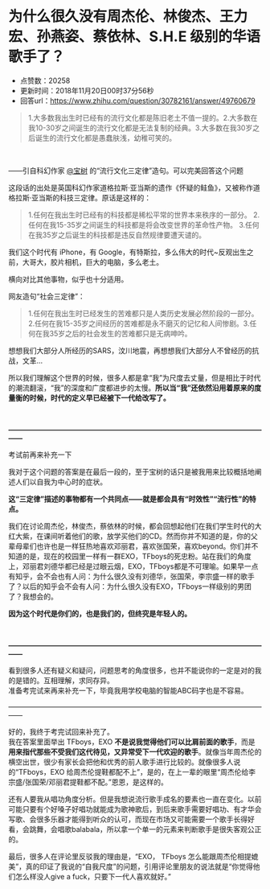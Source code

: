 # 为什么很久没有周杰伦、林俊杰、王力宏、孙燕姿、蔡依林、S.H.E 级别的华语歌手了？
- 点赞数：20258
- 更新时间：2018年11月20日00时37分56秒
- 回答url：https://www.zhihu.com/question/30782161/answer/49760679
<body>
 <blockquote data-pid="4vWP5qzg">
  1.大多数我出生时已经有的流行文化都是陈旧老土不值一提的。2.大多数在我10-30岁之间诞生的流行文化都是无法复制的经典。3.大多数在我30岁之后诞生的流行文化都是愚蠢肤浅，幼稚可笑的。
  <br>
 </blockquote>
 <p class="ztext-empty-paragraph"><br></p>
 <p data-pid="ppIhCVTv">——引自科幻作家 <a class="member_mention" href="https://www.zhihu.com/people/df831191704fa3c29dc58349858677ae" data-hash="df831191704fa3c29dc58349858677ae" data-hovercard="p$b$df831191704fa3c29dc58349858677ae">@宝树</a> 的“流行文化三定律”造句。可以完美回答这个问题</p>
 <p data-pid="vGQBqUx4">这段话的出处是英国科幻作家道格拉斯·亚当斯的遗作《怀疑的鲑鱼》，又被称作道格拉斯·亚当斯的科技三定律。原话是这样的：</p>
 <blockquote data-pid="27I0QJ-3">
  1.任何在我出生时已经有的科技都是稀松平常的世界本来秩序的一部分。 2.任何在我15-35岁之间诞生的科技都是将会改变世界的革命性产物。 3.任何在我35岁之后诞生的科技都是违反自然规律要遭天谴的。
 </blockquote>
 <p data-pid="1xABQQHI">我们这个时代有 iPhone，有 Google，有特斯拉，多么伟大的时代~反观出生之前，大哥大，胶片相机，巨大的电脑，多么老土。</p>
 <p data-pid="0UceTzsy">横向对比其他事物，似乎也十分适用。</p>
 <p data-pid="fUVbCUrm">网友造句“社会三定律”：</p>
 <blockquote data-pid="ybOaIFB0">
  1.任何在我出生时已经发生的苦难都只是人类历史发展必然阶段的一部分。2.任何在我15-35岁之间经历的苦难都是永不磨灭的记忆和人间惨剧。3.任何在我35岁之后的社会发生的苦难都只是无病呻吟。
 </blockquote>
 <p data-pid="XcMA6YOm">想想我们大部分人所经历的SARS，汶川地震，再想想我们大部分人不曾经历的抗战，文革...</p>
 <p data-pid="zYCKdvCS">所以我们理解这个世界的时候，很多人都是拿“我”为尺度去丈量，但是相比于时代的潮流翻滚，“我”的深度和广度都进步的太慢。<b>所以当“我”还依然沿用着原来的度量衡的时候，时代的定义早已经被下一代给改写了。</b></p>
 <p class="ztext-empty-paragraph"><br></p>
 <p data-pid="xP2_Og10"><b>——————————————————————————————————————</b></p>
 <p data-pid="mt7o7iHv">考试前再来补充一下</p>
 <p data-pid="zI-3MrcD">我对于这个问题的答案是在最后一段的，至于宝树的话只是被我用来比较概括地阐述人们以自我为中心时的症状。</p>
 <p data-pid="sEH_Sxih"><b>这“三定律”描述的事物都有一个共同点——就是都会具有“时效性”“流行性”的特点。</b></p>
 <p data-pid="mJKendYv">我们在讨论周杰伦，林俊杰，蔡依林的时候，都会回想起他们在我们学生时代的大红大紫，在课间听着他们的歌，放学买他们的CD。然而你并不知道的是，你的父辈母辈们也许也是一样狂热地喜欢邓丽君，喜欢张国荣，喜欢beyond。你们并不知道的是，现在的校园里一样有一群EXO，TFboys的死忠粉。站在我们的角度上，邓丽君刘德华都已经是过眼云烟，EXO，TFboys都是不可理喻。如果早一点有知乎，会不会也有人问：为什么很久没有刘德华，张国荣，李宗盛一样的歌手了？以后的知乎会不会有人问：为什么很久没有EXO，TFboys一样级别的男团了？我想会的。</p>
 <p data-pid="2k6lCw9i"><b>因为这个时代是你们的，也是我们的，但终究是年轻人的。</b></p>
 <p class="ztext-empty-paragraph"><br></p>
 <p data-pid="xdVBHQk5"><b>——————————————————————————————————————</b></p>
 <p data-pid="YOI6Yu0h">看到很多人还有疑义和疑问，问题思考的角度很多，也并不能说你的一定是对的我的是错的。互相理解，求同存异。<br>
  准备考完试来再来补充一下，毕竟我用学校电脑的智能ABC码字也是不容易。</p>
 <p data-pid="HPA1fBeN">——————————————————————————————————————</p>
 <p data-pid="LmLkmYWm">好的，我终于考完试回来补充了。<br>
  我在答案里面举出 TFboys，EXO <b>不是说我觉得他们可以比肩前面的歌手</b>，而是<b>用来指代那些不受我们这代待见，又异常受下一代欢迎的歌手</b>。就像当年周杰伦的横空出世，很少有家长会把他和优秀的前人歌手进行比较的。就像很多人说的“TFboys，EXO 给周杰伦提鞋都配不上”，是的，在上一辈的眼里“周杰伦给李宗盛/张国荣/邓丽君提鞋都不配。”恩恩，是这样的。</p>
 <p data-pid="M5rnKYTw">还有人要我从唱功角度分析。但是我想说流行歌手成名的要素也一直在变化。以前可能只要有个好嗓子好唱功就能成为歌神歌后，到后来歌手需要好唱功、有才华会写歌、会很多乐器才能得到听众的认可，而现在市场又可能需要一个歌手长得好看，会跳舞，会唱歌balabala，所以拿一个单一的元素来判断歌手是很失客观公正的。</p>
 <p data-pid="EXSjzn1_">最后，很多人在评论里反驳我的理由是，“EXO， TFboys 怎么能跟周杰伦相提媲美”，真的印证了我说的“自我尺度”的问题，引用评论里朋友的说法就是“你觉得他们怎么样没人give a fuck，只要下一代人喜欢就好。”</p>
</body>